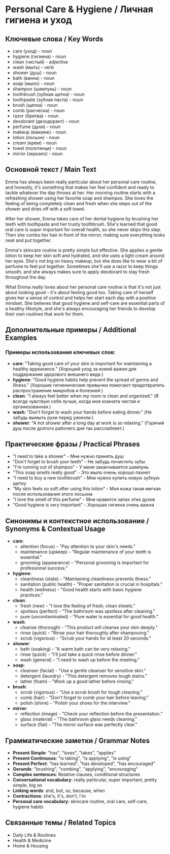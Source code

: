 # Personal Care & Hygiene / Личная гигиена и уход

## Ключевые слова / Key Words
- care (уход) - noun
- hygiene (гигиена) - noun
- clean (чистый) - adjective
- wash (мыть) - verb
- shower (душ) - noun
- bath (ванна) - noun
- soap (мыло) - noun
- shampoo (шампунь) - noun
- toothbrush (зубная щетка) - noun
- toothpaste (зубная паста) - noun
- brush (щетка) - noun
- comb (расческа) - noun
- razor (бритва) - noun
- deodorant (дезодорант) - noun
- perfume (духи) - noun
- makeup (макияж) - noun
- lotion (лосьон) - noun
- cream (крем) - noun
- towel (полотенце) - noun
- mirror (зеркало) - noun

## Основной текст / Main Text

Emma has always been really particular about her personal care routine, and honestly, it's something that makes her feel confident and ready to tackle whatever the day throws at her. Her morning routine starts with a refreshing shower using her favorite soap and shampoo. She loves the feeling of being completely clean and fresh when she steps out of the shower and dries off with a soft towel.

After her shower, Emma takes care of her dental hygiene by brushing her teeth with toothpaste and her trusty toothbrush. She's learned that good oral care is super important for overall health, so she never skips this step. Then she combs her hair in front of the mirror, making sure everything looks neat and put together.

Emma's skincare routine is pretty simple but effective. She applies a gentle lotion to keep her skin soft and hydrated, and she uses a light cream around her eyes. She's not big on heavy makeup, but she does like to wear a bit of perfume to feel put together. Sometimes she'll use a razor to keep things smooth, and she always makes sure to apply deodorant to stay fresh throughout the day.

What Emma really loves about her personal care routine is that it's not just about looking good - it's about feeling good too. Taking care of herself gives her a sense of control and helps her start each day with a positive mindset. She believes that good hygiene and self-care are essential parts of a healthy lifestyle, and she's always encouraging her friends to develop their own routines that work for them.

## Дополнительные примеры / Additional Examples

### Примеры использования ключевых слов:
- **care**: "Taking good care of your skin is important for maintaining a healthy appearance." (Хороший уход за кожей важен для поддержания здорового внешнего вида.)
- **hygiene**: "Good hygiene habits help prevent the spread of germs and illness." (Хорошие гигиенические привычки помогают предотвратить распространение микробов и болезней.)
- **clean**: "I always feel better when my room is clean and organized." (Я всегда чувствую себя лучше, когда моя комната чистая и организованная.)
- **wash**: "Don't forget to wash your hands before eating dinner." (Не забудь вымыть руки перед ужином.)
- **shower**: "A hot shower after a long day at work is so relaxing." (Горячий душ после долгого рабочего дня так расслабляет.)

## Практические фразы / Practical Phrases

- "I need to take a shower" - Мне нужно принять душ
- "Don't forget to brush your teeth" - Не забудь почистить зубы
- "I'm running out of shampoo" - У меня заканчивается шампунь
- "This soap smells really good" - Это мыло очень хорошо пахнет
- "I need to buy a new toothbrush" - Мне нужно купить новую зубную щетку
- "My skin feels so soft after using this lotion" - Моя кожа такая мягкая после использования этого лосьона
- "I love the smell of this perfume" - Мне нравится запах этих духов
- "Good hygiene is very important" - Хорошая гигиена очень важна

## Синонимы и контекстное использование / Synonyms & Contextual Usage

- **care**: 
  - attention (focus) - "Pay attention to your skin's needs."
  - maintenance (upkeep) - "Regular maintenance of your teeth is essential."
  - grooming (appearance) - "Personal grooming is important for professional success."
- **hygiene**: 
  - cleanliness (state) - "Maintaining cleanliness prevents illness."
  - sanitation (public health) - "Proper sanitation is crucial in hospitals."
  - health (wellness) - "Good health starts with basic hygiene practices."
- **clean**: 
  - fresh (new) - "I love the feeling of fresh, clean sheets."
  - spotless (perfect) - "The bathroom was spotless after cleaning."
  - pure (uncontaminated) - "Pure water is essential for good health."
- **wash**: 
  - cleanse (thorough) - "This product will cleanse your skin deeply."
  - rinse (quick) - "Rinse your hair thoroughly after shampooing."
  - scrub (vigorous) - "Scrub your hands for at least 20 seconds."
- **shower**: 
  - bath (soaking) - "A warm bath can be very relaxing."
  - rinse (quick) - "I'll just take a quick rinse before dinner."
  - wash (general) - "I need to wash up before the meeting."
- **soap**: 
  - cleanser (facial) - "Use a gentle cleanser for sensitive skin."
  - detergent (laundry) - "This detergent removes tough stains."
  - lather (foam) - "Work up a good lather before rinsing."
- **brush**: 
  - scrub (vigorous) - "Use a scrub brush for tough cleaning."
  - comb (hair) - "Don't forget to comb your hair before leaving."
  - polish (shine) - "Polish your shoes for the interview."
- **mirror**: 
  - reflection (image) - "Check your reflection before the presentation."
  - glass (material) - "The bathroom glass needs cleaning."
  - surface (flat) - "The mirror surface was perfectly clear."

## Грамматические заметки / Grammar Notes

- **Present Simple**: "has", "loves", "takes", "applies"
- **Present Continuous**: "is taking", "is applying", "is using"
- **Present Perfect**: "has learned", "has developed", "has encouraged"
- **Gerunds**: "brushing", "combing", "applying", "encouraging"
- **Complex sentences**: Relative clauses, conditional structures
- **Conversational vocabulary**: really particular, super important, pretty simple, big on
- **Linking words**: and, but, so, because, when
- **Contractions**: she's, it's, don't, I'm
- **Personal care vocabulary**: skincare routine, oral care, self-care, hygiene habits

## Связанные темы / Related Topics

- Daily Life & Routines
- Health & Medicine
- Home & Housing
